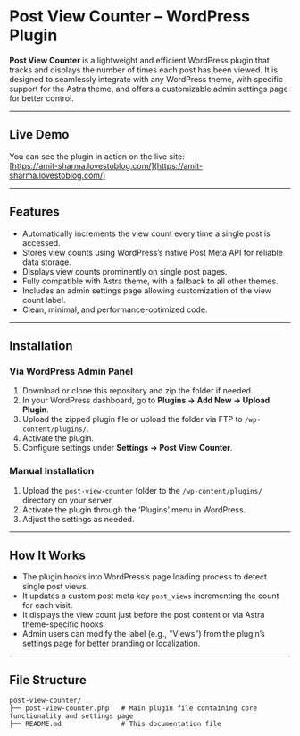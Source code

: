 # Post View Counter – WordPress Plugin

**Post View Counter** is a lightweight and efficient WordPress plugin that tracks and displays the number of times each post has been viewed. It is designed to seamlessly integrate with any WordPress theme, with specific support for the Astra theme, and offers a customizable admin settings page for better control.

---

## Live Demo

You can see the plugin in action on the live site:  
[https://amit-sharma.lovestoblog.com/](https://amit-sharma.lovestoblog.com/)

---

## Features

- Automatically increments the view count every time a single post is accessed.
- Stores view counts using WordPress’s native Post Meta API for reliable data storage.
- Displays view counts prominently on single post pages.
- Fully compatible with Astra theme, with a fallback to all other themes.
- Includes an admin settings page allowing customization of the view count label.
- Clean, minimal, and performance-optimized code.

---

## Installation

### Via WordPress Admin Panel

1. Download or clone this repository and zip the folder if needed.
2. In your WordPress dashboard, go to **Plugins → Add New → Upload Plugin**.
3. Upload the zipped plugin file or upload the folder via FTP to `/wp-content/plugins/`.
4. Activate the plugin.
5. Configure settings under **Settings → Post View Counter**.

### Manual Installation

1. Upload the `post-view-counter` folder to the `/wp-content/plugins/` directory on your server.
2. Activate the plugin through the ‘Plugins’ menu in WordPress.
3. Adjust the settings as needed.

---

## How It Works

- The plugin hooks into WordPress’s page loading process to detect single post views.
- It updates a custom post meta key `post_views` incrementing the count for each visit.
- It displays the view count just before the post content or via Astra theme-specific hooks.
- Admin users can modify the label (e.g., "Views") from the plugin’s settings page for better branding or localization.

---

## File Structure

```plaintext
post-view-counter/
├── post-view-counter.php   # Main plugin file containing core functionality and settings page
├── README.md               # This documentation file
